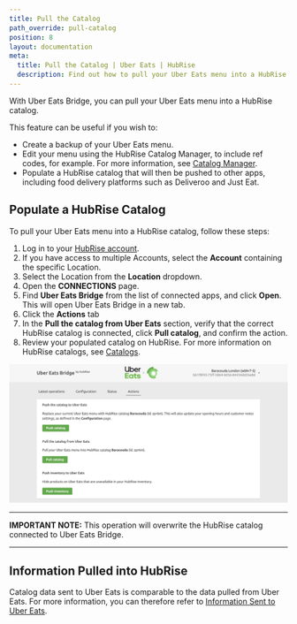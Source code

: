 ```yaml
---
title: Pull the Catalog
path_override: pull-catalog
position: 8
layout: documentation
meta:
  title: Pull the Catalog | Uber Eats | HubRise
  description: Find out how to pull your Uber Eats menu into a HubRise catalog, how items and options are converted, and which features are supported.
---
```


With Uber Eats Bridge, you can pull your Uber Eats menu into a HubRise catalog.

This feature can be useful if you wish to:

- Create a backup of your Uber Eats menu.
- Edit your menu using the HubRise Catalog Manager, to include ref codes, for example. For more information, see [Catalog Manager](/apps/catalog-manager).
- Populate a HubRise catalog that will then be pushed to other apps, including food delivery platforms such as Deliveroo and Just Eat.

## Populate a HubRise Catalog

To pull your Uber Eats menu into a HubRise catalog, follow these steps:

1. Log in to your [HubRise account](https://manager.hubrise.com).
1. If you have access to multiple Accounts, select the **Account** containing the specific Location.
1. Select the Location from the **Location** dropdown.
1. Open the **CONNECTIONS** page.
1. Find **Uber Eats Bridge** from the list of connected apps, and click **Open**. This will open Uber Eats Bridge in a new tab.
1. Click the **Actions** tab
1. In the **Pull the catalog from Uber Eats** section, verify that the correct HubRise catalog is connected, click **Pull catalog**, and confirm the action.
1. Review your populated catalog on HubRise. For more information on HubRise catalogs, see [Catalogs](/docs/catalog/).

![Manual Catalog Push on HubRise](./images/025-2x-uber-eats-actions-page.png)

---

**IMPORTANT NOTE:** This operation will overwrite the HubRise catalog connected to Uber Eats Bridge.

---

## Information Pulled into HubRise

Catalog data sent to Uber Eats is comparable to the data pulled from Uber Eats. For more information, you can therefore refer to [Information Sent to Uber Eats](/apps/uber-eats/push-catalog#information-sent-to-uber-eats).
